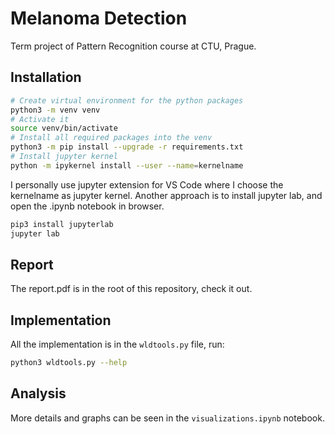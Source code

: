 Melanoma Detection
==================

Term project of Pattern Recognition course at CTU, Prague.

Installation
------------

```sh
# Create virtual environment for the python packages
python3 -m venv venv
# Activate it
source venv/bin/activate
# Install all required packages into the venv
python3 -m pip install --upgrade -r requirements.txt
# Install jupyter kernel
python -m ipykernel install --user --name=kernelname
```

I personally use jupyter extension for VS Code where I choose the kernelname as jupyter kernel.
Another approach is to install jupyter lab, and open the .ipynb notebook in browser.
```sh
pip3 install jupyterlab
jupyter lab
```

Report
------

The report.pdf is in the root of this repository, check it out.

Implementation
--------------

All the implementation is in the `wldtools.py` file, run:
```sh
python3 wldtools.py --help
```

Analysis
--------

More details and graphs can be seen in the `visualizations.ipynb` notebook.
